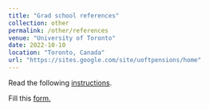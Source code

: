 ```yaml
---
title: "Grad school references"
collection: other
permalink: /other/references
venue: "University of Toronto"
date: 2022-10-10
location: "Toronto, Canada"
url: "https://sites.google.com/site/uoftpensions/home"
---
```


Read the following <a href='http://marcinpeski.github.io/files/Instructions.pdf'>instructions</a>.

Fill this <a href=''>form.</a>